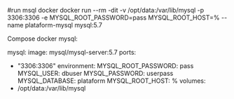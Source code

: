 #run msql docker 
docker run --rm -dit -v /opt/data:/var/lib/mysql -p 3306:3306 -e MYSQL_ROOT_PASSWORD=pass MYSQL_ROOT_HOST=% --name plataform-mysql mysql:5.7

Compose docker mysql:

mysql:
  image: mysql/mysql-server:5.7
  ports:
   - "3306:3306"
  environment:
    MYSQL_ROOT_PASSWORD: pass
    MYSQL_USER: dbuser
    MYSQL_PASSWORD: userpass
    MYSQL_DATABASE: plataform
    MYSQL_ROOT_HOST: %
  volumes:
   - /opt/data:/var/lib/mysql

